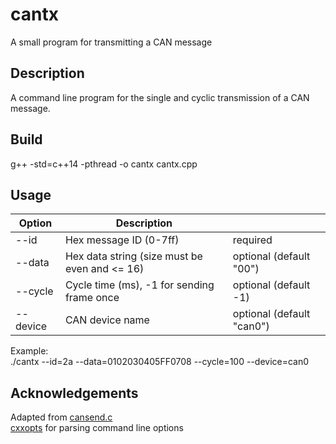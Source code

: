 # cantx
A small program for transmitting a CAN message

Description
---
A command line program for the single and cyclic transmission of a CAN message.<br>

Build
---
g++ -std=c++14 -pthread -o cantx cantx.cpp

Usage
---
| Option   | Description  |            |
| -------- | ------------ | ---------- |
| --id     | Hex message ID (0-7ff) | required |
| --data   | Hex data string (size must be even and <= 16) | optional (default "00") |
| --cycle  | Cycle time (ms), -1 for sending frame once | optional (default -1) |
| --device | CAN device name | optional (default "can0") |

Example:<br>
./cantx --id=2a --data=0102030405FF0708 --cycle=100 --device=can0

Acknowledgements
---
Adapted from [cansend.c](https://github.com/linux-can/can-utils/blob/master/cansend.c)<br>
[cxxopts](https://github.com/jarro2783/cxxopts) for parsing command line options
